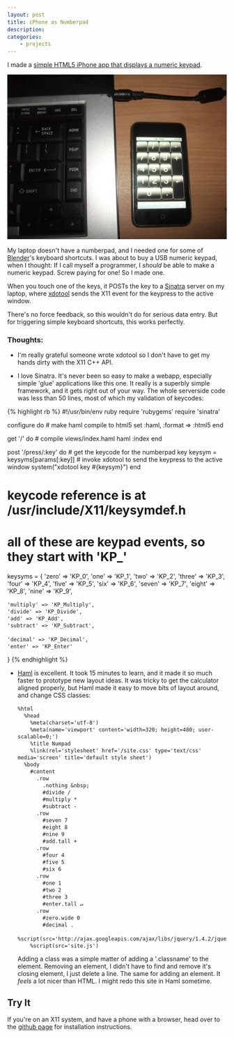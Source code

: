 ```yaml
---
layout: post
title: iPhone as Numberpad
description: 
categories:
    - projects
---
```


I made a [simple HTML5 iPhone app that displays a numeric keypad](http://github.com/mhansen/ipod-numeric-keypad). 

![Numberpad next to laptop](/images/ipod-numberpad.jpg)

My laptop doesn't have a numberpad, and I needed one for some of
[Blender](http://www.blender.org)'s keyboard shortcuts. I was about to buy a
USB numeric keypad, when I thought: If I call myself a programmer, I *should*
be able to make a numeric keypad. Screw paying for one! So I made one.

When you touch one of the keys, it POSTs the key to a
[Sinatra](http://www.sinatrarb.com/)
server on my laptop, where
[xdotool](http://www.semicomplete.com/projects/xdotool/) sends the X11 event
for the keypress to the active window.

There's no force feedback, so this wouldn't do for serious data entry. But for
triggering simple keyboard shortcuts, this works perfectly.

### Thoughts:

- I'm really grateful someone wrote xdotool so I don't have to get my hands
  dirty with the X11 C++ API.

- I love Sinatra. It's never been so easy to make a webapp, especially simple
  'glue' applications like this one. It really is a superbly simple framework,
  and it gets right out of your way. The whole serverside code was less than 50
  lines, most of which my validation of keycodes:

{% highlight rb %}
#!/usr/bin/env ruby
require 'rubygems'
require 'sinatra'

configure do
    # make haml compile to html5 
    set :haml, :format => :html5
end

get '/' do
    # compile views/index.haml 
    haml :index
end

post '/press/:key' do
    # get the keycode for the numberpad key
    keysym = keysyms[params[:key]]
    # invoke xdotool to send the keypress to the active window
    system("xdotool key #{keysym}")
end

# keycode reference is at /usr/include/X11/keysymdef.h
# all of these are keypad events, so they start with 'KP_'
keysyms = {
    'zero' => 'KP_0',
    'one' => 'KP_1',
    'two' => 'KP_2',
    'three' => 'KP_3',
    'four' => 'KP_4',
    'five' => 'KP_5',
    'six' => 'KP_6',
    'seven' => 'KP_7',
    'eight' => 'KP_8',
    'nine' => 'KP_9',

    'multiply' => 'KP_Multiply',
    'divide' => 'KP_Divide',
    'add' => 'KP_Add',
    'subtract' => 'KP_Subtract',

    'decimal' => 'KP_Decimal',
    'enter' => 'KP_Enter'
}
{% endhighlight %}

- [Haml](http://haml-lang.com) is excellent. It took 15 minutes to learn, and
  it made it so much faster to prototype new layout ideas. It was tricky to get
  the calculator aligned properly, but Haml made it easy to move bits of layout
  around, and change CSS classes:

      %html
        %head
          %meta(charset='utf-8')
          %meta(name='viewport' content='width=320; height=480; user-scalable=0;')
          %title Numpad
          %link(rel='stylesheet' href='/site.css' type='text/css' media='screen' title='default style sheet')
        %body
          #content
            .row
              .nothing &nbsp;
              #divide /
              #multiply *
              #subtract -
            .row
              #seven 7
              #eight 8
              #nine 9
              #add.tall +
            .row
              #four 4
              #five 5
              #six 6
            .row
              #one 1
              #two 2
              #three 3
              #enter.tall ↵
            .row
              #zero.wide 0
              #decimal .
          %script(src='http://ajax.googleapis.com/ajax/libs/jquery/1.4.2/jquery.min.js')
          %script(src='site.js')

  Adding a class was a simple matter of adding a '.classname' to the element.
  Removing an element, I didn't have to find and remove it's closing element, I
  just delete a line. The same for adding an element. It *feels* a lot nicer
  than HTML. I might redo this site in Haml sometime.

## Try It
If you're on an X11 system, and have a phone with a browser, head over to the [github page](http://github.com/mhansen/ipod-numeric-keypad) for installation instructions.
